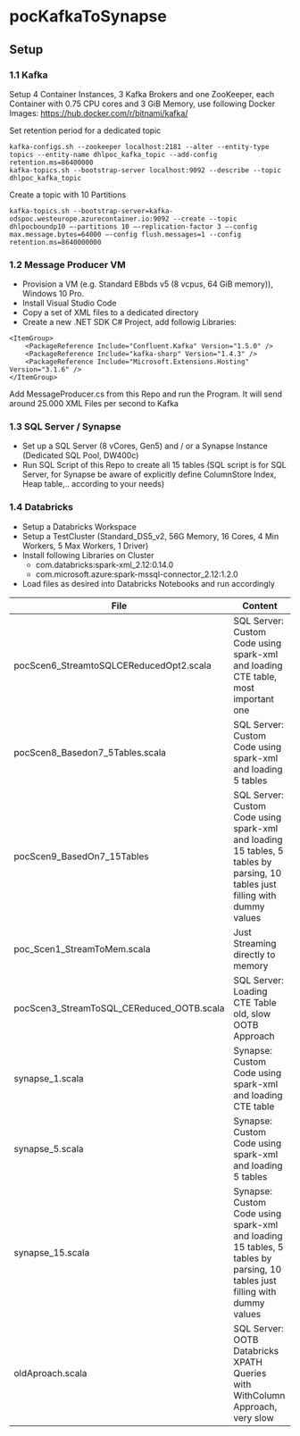 # pocKafkaToSynapse


## Setup

### 1.1 Kafka
Setup 4 Container Instances, 3 Kafka Brokers and one ZooKeeper, each Container with 0.75 CPU cores and 3 GiB Memory, use following Docker Images: https://hub.docker.com/r/bitnami/kafka/

Set retention period for a dedicated topic

````
kafka-configs.sh --zookeeper localhost:2181 --alter --entity-type topics --entity-name dhlpoc_kafka_topic --add-config retention.ms=86400000
kafka-topics.sh --bootstrap-server localhost:9092 --describe --topic dhlpoc_kafka_topic

````
Create a topic with 10 Partitions

````
kafka-topics.sh --bootstrap-server=kafka-odspoc.westeurope.azurecontainer.io:9092 --create --topic dhlpocboundp10 –-partitions 10 –-replication-factor 3 –-config max.message.bytes=64000 –-config flush.messages=1 --config retention.ms=8640000000
````


### 1.2 Message Producer VM
* Provision a VM (e.g. Standard E8bds v5 (8 vcpus, 64 GiB memory)), Windows 10 Pro.
* Install Visual Studio Code
* Copy a set of XML files to a dedicated directory
* Create a new .NET SDK C# Project, add followig Libraries:

````
<ItemGroup>
    <PackageReference Include="Confluent.Kafka" Version="1.5.0" />
    <PackageReference Include="kafka-sharp" Version="1.4.3" />
    <PackageReference Include="Microsoft.Extensions.Hosting" Version="3.1.6" />
</ItemGroup>
````
Add MessageProducer.cs from this Repo and run the Program. It will send around 25.000 XML Files per second to Kafka

### 1.3 SQL Server / Synapse
* Set up a SQL Server (8 vCores, Gen5) and / or a Synapse Instance (Dedicated SQL Pool, DW400c)
* Run SQL Script of this Repo to create all 15 tables (SQL script is for SQL Server, for Synapse be aware of explicitly define ColumnStore Index, Heap table,.. according to your needs)


### 1.4 Databricks
* Setup a Databricks Workspace
* Setup a TestCluster (Standard_DS5_v2, 56G Memory, 16 Cores, 4 Min Workers, 5 Max Workers, 1 Driver)
* Install following Libraries on Cluster
    - com.databricks:spark-xml_2.12:0.14.0
    - com.microsoft.azure:spark-mssql-connector_2.12:1.2.0
* Load files as desired into Databricks Notebooks and run accordingly

| File  | Content |
| ------------- | ------------- |
| pocScen6_StreamtoSQLCEReducedOpt2.scala  |SQL Server: Custom Code using spark-xml and loading CTE table, most important one  |
| pocScen8_Basedon7_5Tables.scala  |SQL Server:  Custom Code using spark-xml and loading 5 tables  |
| pocScen9_BasedOn7_15Tables |SQL Server:  Custom Code using spark-xml and loading 15 tables, 5 tables by parsing, 10 tables just filling with dummy values  |
| poc_Scen1_StreamToMem.scala | Just Streaming directly to memory  |
| pocScen3_StreamToSQL_CEReduced_OOTB.scala |SQL Server:  Loading CTE Table old, slow OOTB Approach  |
| synapse_1.scala |Synapse:  Custom Code using spark-xml and loading CTE table  |
| synapse_5.scala | Synapse:  Custom Code using spark-xml  and loading 5 tables    |
| synapse_15.scala |Synapse:  Custom Code using spark-xml and loading 15 tables, 5 tables by parsing, 10 tables just filling with dummy values   |
| oldAproach.scala |SQL Server:  OOTB Databricks XPATH Queries with WithColumn Approach, very slow   |




